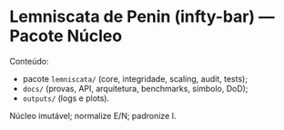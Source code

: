 # Lemniscata de Penin (infty-bar) — Pacote Núcleo

Conteúdo:
- pacote `lemniscata/` (core, integridade, scaling, audit, tests);
- `docs/` (provas, API, arquitetura, benchmarks, símbolo, DoD);
- `outputs/` (logs e plots).

Núcleo imutável; normalize E/N; padronize I.
